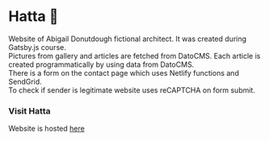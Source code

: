 # Hatta 🌱
Website of Abigail Donutdough fictional architect. It was created during Gatsby.js course. <br/>
Pictures from gallery and articles are fetched from DatoCMS. Each article is created programmatically by using data from DatoCMS. <br/>
There is a form on the contact page which uses Netlify functions and SendGrid. <br/>
To check if sender is legitimate website uses reCAPTCHA on form submit.

### Visit Hatta
Website is hosted [here](https://dazzling-payne-b4c23d.netlify.app/)
